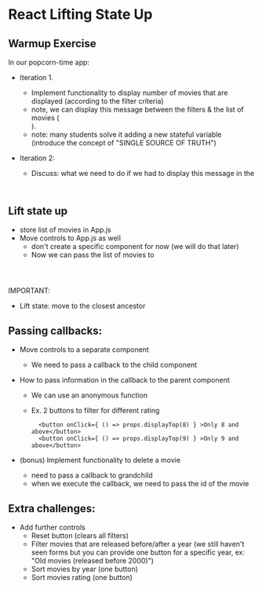 
# React  Lifting State Up

<!-- 

Status: draft

Note:
- All based on the app "popcorn-time" we created the day before

-->


## Warmup Exercise


In our popcorn-time app:

- Iteration 1. 
  - Implement functionality to display number of movies that are displayed (according to the filter criteria)
  - note, we can display this message between the filters & the list of movies (<Main />).
  - note: many students solve it adding a new stateful variable (introduce the concept of "SINGLE SOURCE OF TRUTH")

- Iteration 2:
  - Discuss: what we need to do if we had to display this message in the <Header />


  <!--

  notes:
  - Iteration1: students need to practice what we know (displaying info from state in JSX)
  - Iteration2: we start thinking about "lifting state up"
  -->


## Lift state up

- store list of movies in App.js
- Move controls to App.js as well
  - don't create a specific component for now (we will do that later)
  - Now we can pass the list of movies to <Header />

IMPORTANT:
- Lift state: move to the closest ancestor


## Passing callbacks:

- Move controls to a separate component <Controls />
  - We need to pass a callback to the child component


  <!-- 
  
    @Luis:  
    - for the callback, can call it  <Component callbackDoSomething={} />
    - also, many students find it easier if we pass the updater function directly to the children (instead of passing a reference to a function in the parent component)
    
  -->

- How to pass information in the callback to the parent component
  - We can use an anonymous function
  - Ex. 2 buttons to filter for different rating

    ```
      <button onClick={ () => props.displayTop(8) } >Only 8 and above</button>
      <button onClick={ () => props.displayTop(9) } >Only 9 and above</button>
    ```

- (bonus) Implement functionality to delete a movie
  - need to pass a callback to grandchild
  - when we execute the callback, we need to pass the id of the movie


## Extra challenges:
- Add further controls
  - Reset button (clears all filters)
  - Filter movies that are released before/after a year (we still haven't seen forms but you can provide one button for a specific year, ex: "Old movies (released before 2000)")
  - Sort movies by year (one button)
  - Sort movies rating (one button)
